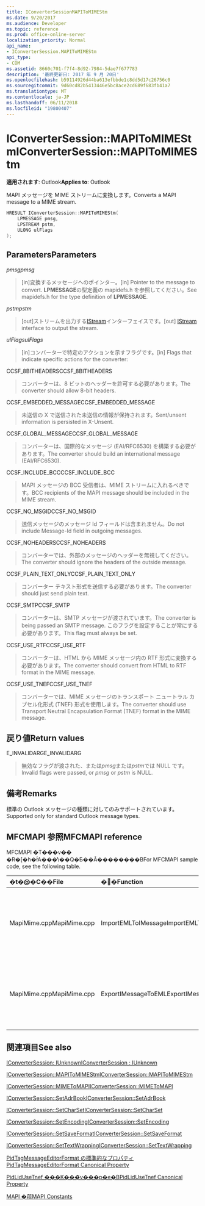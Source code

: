 ```yaml
---
title: IConverterSessionMAPIToMIMEStm
ms.date: 9/20/2017
ms.audience: Developer
ms.topic: reference
ms.prod: office-online-server
localization_priority: Normal
api_name:
- IConverterSession.MAPIToMIMEStm
api_type:
- COM
ms.assetid: 8660c701-f7f4-8d92-7984-5dae7f677783
description: '最終更新日: 2017 年 9 月 20日'
ms.openlocfilehash: b59114926d44ba613efbbde1c8dd5d17c26756c0
ms.sourcegitcommit: 9d60cd82b5413446e5bc8ace2cd689f683fb41a7
ms.translationtype: MT
ms.contentlocale: ja-JP
ms.lasthandoff: 06/11/2018
ms.locfileid: "19800407"
---
```

# <a name="iconvertersessionmapitomimestm"></a><span data-ttu-id="032b5-103">IConverterSession::MAPIToMIMEStm</span><span class="sxs-lookup"><span data-stu-id="032b5-103">IConverterSession::MAPIToMIMEStm</span></span>
 
  
<span data-ttu-id="032b5-104">**適用されます**: Outlook</span><span class="sxs-lookup"><span data-stu-id="032b5-104">**Applies to**: Outlook</span></span> 
  
<span data-ttu-id="032b5-105">MAPI メッセージを MIME ストリームに変換します。</span><span class="sxs-lookup"><span data-stu-id="032b5-105">Converts a MAPI message to a MIME stream.</span></span>
  
```cpp
HRESULT IConverterSession::MAPIToMIMEStm( 
    LPMESSAGE pmsg, 
    LPSTREAM pstm, 
    ULONG ulFlags 
);
```

## <a name="parameters"></a><span data-ttu-id="032b5-106">Parameters</span><span class="sxs-lookup"><span data-stu-id="032b5-106">Parameters</span></span>

 <span data-ttu-id="032b5-107">_pmsg_</span><span class="sxs-lookup"><span data-stu-id="032b5-107">_pmsg_</span></span>
  
> <span data-ttu-id="032b5-108">[in]変換するメッセージへのポインター。</span><span class="sxs-lookup"><span data-stu-id="032b5-108">[in] Pointer to the message to convert.</span></span> <span data-ttu-id="032b5-109">**LPMESSAGE**の型定義の mapidefs.h を参照してください。</span><span class="sxs-lookup"><span data-stu-id="032b5-109">See mapidefs.h for the type definition of **LPMESSAGE**.</span></span>
    
 <span data-ttu-id="032b5-110">_pstm_</span><span class="sxs-lookup"><span data-stu-id="032b5-110">_pstm_</span></span>
  
> <span data-ttu-id="032b5-111">[out]ストリームを出力する[IStream](http://msdn.microsoft.com/en-us/library/aa380034%28VS.85%29.aspx)インターフェイスです。</span><span class="sxs-lookup"><span data-stu-id="032b5-111">[out] [IStream](http://msdn.microsoft.com/en-us/library/aa380034%28VS.85%29.aspx) interface to output the stream.</span></span> 
    
 <span data-ttu-id="032b5-112">_ulFlags_</span><span class="sxs-lookup"><span data-stu-id="032b5-112">_ulFlags_</span></span>
  
>  <span data-ttu-id="032b5-113">[in]コンバーターで特定のアクションを示すフラグです。</span><span class="sxs-lookup"><span data-stu-id="032b5-113">[in] Flags that indicate specific actions for the converter:</span></span> 
    
<span data-ttu-id="032b5-114">CCSF_8BITHEADERS</span><span class="sxs-lookup"><span data-stu-id="032b5-114">CCSF_8BITHEADERS</span></span>
  
> <span data-ttu-id="032b5-115">コンバーターは、8 ビットのヘッダーを許可する必要があります。</span><span class="sxs-lookup"><span data-stu-id="032b5-115">The converter should allow 8-bit headers.</span></span>
    
<span data-ttu-id="032b5-116">CCSF_EMBEDDED_MESSAGE</span><span class="sxs-lookup"><span data-stu-id="032b5-116">CCSF_EMBEDDED_MESSAGE</span></span>
  
> <span data-ttu-id="032b5-117">未送信の X で送信された未送信の情報が保持されます。</span><span class="sxs-lookup"><span data-stu-id="032b5-117">Sent/unsent information is persisted in X-Unsent.</span></span>
    
<span data-ttu-id="032b5-118">CCSF_GLOBAL_MESSAGE</span><span class="sxs-lookup"><span data-stu-id="032b5-118">CCSF_GLOBAL_MESSAGE</span></span>
  
> <span data-ttu-id="032b5-119">コンバーターは、国際的なメッセージ (EAI/RFC6530) を構築する必要があります。</span><span class="sxs-lookup"><span data-stu-id="032b5-119">The converter should build an international message (EAI/RFC6530).</span></span>
    
<span data-ttu-id="032b5-120">CCSF_INCLUDE_BCC</span><span class="sxs-lookup"><span data-stu-id="032b5-120">CCSF_INCLUDE_BCC</span></span>
  
> <span data-ttu-id="032b5-121">MAPI メッセージの BCC 受信者は、MIME ストリームに入れるべきです。</span><span class="sxs-lookup"><span data-stu-id="032b5-121">BCC recipients of the MAPI message should be included in the MIME stream.</span></span>
    
<span data-ttu-id="032b5-122">CCSF_NO_MSGID</span><span class="sxs-lookup"><span data-stu-id="032b5-122">CCSF_NO_MSGID</span></span>
  
> <span data-ttu-id="032b5-123">送信メッセージのメッセージ Id フィールドは含まれません。</span><span class="sxs-lookup"><span data-stu-id="032b5-123">Do not include Message-Id field in outgoing messages.</span></span>
    
<span data-ttu-id="032b5-124">CCSF_NOHEADERS</span><span class="sxs-lookup"><span data-stu-id="032b5-124">CCSF_NOHEADERS</span></span>
  
> <span data-ttu-id="032b5-125">コンバーターでは、外部のメッセージのヘッダーを無視してください。</span><span class="sxs-lookup"><span data-stu-id="032b5-125">The converter should ignore the headers of the outside message.</span></span>
    
<span data-ttu-id="032b5-126">CCSF_PLAIN_TEXT_ONLY</span><span class="sxs-lookup"><span data-stu-id="032b5-126">CCSF_PLAIN_TEXT_ONLY</span></span>
  
> <span data-ttu-id="032b5-127">コンバーター テキスト形式を送信する必要があります。</span><span class="sxs-lookup"><span data-stu-id="032b5-127">The converter should just send plain text.</span></span>
    
<span data-ttu-id="032b5-128">CCSF_SMTP</span><span class="sxs-lookup"><span data-stu-id="032b5-128">CCSF_SMTP</span></span>
  
> <span data-ttu-id="032b5-129">コンバーターは、SMTP メッセージが渡されています。</span><span class="sxs-lookup"><span data-stu-id="032b5-129">The converter is being passed an SMTP message.</span></span> <span data-ttu-id="032b5-130">このフラグを設定することが常にする必要があります。</span><span class="sxs-lookup"><span data-stu-id="032b5-130">This flag must always be set.</span></span>
    
<span data-ttu-id="032b5-131">CCSF_USE_RTF</span><span class="sxs-lookup"><span data-stu-id="032b5-131">CCSF_USE_RTF</span></span>
  
> <span data-ttu-id="032b5-132">コンバーターは、HTML から MIME メッセージ内の RTF 形式に変換する必要があります。</span><span class="sxs-lookup"><span data-stu-id="032b5-132">The converter should convert from HTML to RTF format in the MIME message.</span></span>
    
<span data-ttu-id="032b5-133">CCSF_USE_TNEF</span><span class="sxs-lookup"><span data-stu-id="032b5-133">CCSF_USE_TNEF</span></span>
  
> <span data-ttu-id="032b5-134">コンバーターでは、MIME メッセージのトランスポート ニュートラル カプセル化形式 (TNEF) 形式を使用します。</span><span class="sxs-lookup"><span data-stu-id="032b5-134">The converter should use Transport Neutral Encapsulation Format (TNEF) format in the MIME message.</span></span>
    
## <a name="return-values"></a><span data-ttu-id="032b5-135">戻り値</span><span class="sxs-lookup"><span data-stu-id="032b5-135">Return values</span></span>

<span data-ttu-id="032b5-136">E_INVALIDARG</span><span class="sxs-lookup"><span data-stu-id="032b5-136">E_INVALIDARG</span></span>
  
> <span data-ttu-id="032b5-137">無効なフラグが渡された、または*pmsg*または*pstm*では NULL です。</span><span class="sxs-lookup"><span data-stu-id="032b5-137">Invalid flags were passed, or  *pmsg*  or  *pstm*  is NULL.</span></span> 
    
## <a name="remarks"></a><span data-ttu-id="032b5-138">備考</span><span class="sxs-lookup"><span data-stu-id="032b5-138">Remarks</span></span>

<span data-ttu-id="032b5-139">標準の Outlook メッセージの種類に対してのみサポートされています。</span><span class="sxs-lookup"><span data-stu-id="032b5-139">Supported only for standard Outlook message types.</span></span>
  
## <a name="mfcmapi-reference"></a><span data-ttu-id="032b5-140">MFCMAPI 参照</span><span class="sxs-lookup"><span data-stu-id="032b5-140">MFCMAPI reference</span></span>

<span data-ttu-id="032b5-141">MFCMAPI �T���v�� �R�[�h�ł́A���̕\��Q�Ƃ��Ă��������B</span><span class="sxs-lookup"><span data-stu-id="032b5-141">For MFCMAPI sample code, see the following table.</span></span>
  
|<span data-ttu-id="032b5-142">**�t�@�C��**</span><span class="sxs-lookup"><span data-stu-id="032b5-142">**File**</span></span>|<span data-ttu-id="032b5-143">**�֐�**</span><span class="sxs-lookup"><span data-stu-id="032b5-143">**Function**</span></span>|<span data-ttu-id="032b5-144">**�R�����g**</span><span class="sxs-lookup"><span data-stu-id="032b5-144">**Comment**</span></span>|
|:-----|:-----|:-----|
|<span data-ttu-id="032b5-145">MapiMime.cpp</span><span class="sxs-lookup"><span data-stu-id="032b5-145">MapiMime.cpp</span></span>  <br/> |<span data-ttu-id="032b5-146">ImportEMLToIMessage</span><span class="sxs-lookup"><span data-stu-id="032b5-146">ImportEMLToIMessage</span></span>  <br/> |<span data-ttu-id="032b5-147">MFCMAPI では、MimeToMAPI を使用して、MAPI メッセージを EML ファイルに変換します。</span><span class="sxs-lookup"><span data-stu-id="032b5-147">MFCMAPI uses MimeToMAPI to convert an EML file to a MAPI message.</span></span>  <br/> |
|<span data-ttu-id="032b5-148">MapiMime.cpp</span><span class="sxs-lookup"><span data-stu-id="032b5-148">MapiMime.cpp</span></span>  <br/> |<span data-ttu-id="032b5-149">ExportIMessageToEML</span><span class="sxs-lookup"><span data-stu-id="032b5-149">ExportIMessageToEML</span></span>  <br/> |<span data-ttu-id="032b5-150">MFCMAPI では、MAPIToMIMEStm を使用して、MAPI メッセージを EML ファイルに変換します。</span><span class="sxs-lookup"><span data-stu-id="032b5-150">MFCMAPI uses MAPIToMIMEStm to convert a MAPI message to an EML file.</span></span>  <br/> |
   
## <a name="see-also"></a><span data-ttu-id="032b5-151">関連項目</span><span class="sxs-lookup"><span data-stu-id="032b5-151">See also</span></span>



[<span data-ttu-id="032b5-152">IConverterSession: IUnknown</span><span class="sxs-lookup"><span data-stu-id="032b5-152">IConverterSession : IUnknown</span></span>](iconvertersessioniunknown.md)
  
[<span data-ttu-id="032b5-153">IConverterSession::MAPIToMIMEStm</span><span class="sxs-lookup"><span data-stu-id="032b5-153">IConverterSession::MAPIToMIMEStm</span></span>](iconvertersession-mapitomimestm.md)
  
[<span data-ttu-id="032b5-154">IConverterSession::MIMEToMAPI</span><span class="sxs-lookup"><span data-stu-id="032b5-154">IConverterSession::MIMEToMAPI</span></span>](iconvertersession-mimetomapi.md)
  
[<span data-ttu-id="032b5-155">IConverterSession::SetAdrBook</span><span class="sxs-lookup"><span data-stu-id="032b5-155">IConverterSession::SetAdrBook</span></span>](iconvertersession-setadrbook.md)
  
[<span data-ttu-id="032b5-156">IConverterSession::SetCharSet</span><span class="sxs-lookup"><span data-stu-id="032b5-156">IConverterSession::SetCharSet</span></span>](iconvertersession-setcharset.md)
  
[<span data-ttu-id="032b5-157">IConverterSession::SetEncoding</span><span class="sxs-lookup"><span data-stu-id="032b5-157">IConverterSession::SetEncoding</span></span>](iconvertersession-setencoding.md)
  
[<span data-ttu-id="032b5-158">IConverterSession::SetSaveFormat</span><span class="sxs-lookup"><span data-stu-id="032b5-158">IConverterSession::SetSaveFormat</span></span>](iconvertersession-setsaveformat.md)
  
[<span data-ttu-id="032b5-159">IConverterSession::SetTextWrapping</span><span class="sxs-lookup"><span data-stu-id="032b5-159">IConverterSession::SetTextWrapping</span></span>](iconvertersession-settextwrapping.md)
  
[<span data-ttu-id="032b5-160">PidTagMessageEditorFormat の標準的なプロパティ</span><span class="sxs-lookup"><span data-stu-id="032b5-160">PidTagMessageEditorFormat Canonical Property</span></span>](pidtagmessageeditorformat-canonical-property.md)
  
[<span data-ttu-id="032b5-161">PidLidUseTnef ���K���̃v���p�e�B</span><span class="sxs-lookup"><span data-stu-id="032b5-161">PidLidUseTnef Canonical Property</span></span>](pidlidusetnef-canonical-property.md)


[<span data-ttu-id="032b5-162">MAPI �萔</span><span class="sxs-lookup"><span data-stu-id="032b5-162">MAPI Constants</span></span>](mapi-constants.md)

